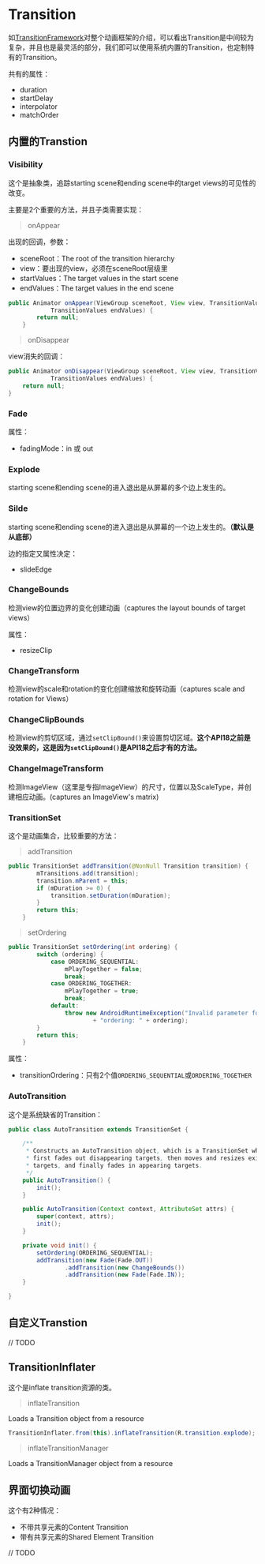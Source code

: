 # Transition

如[TransitionFramework](./TransitionFramework.md)对整个动画框架的介绍，可以看出Transition是中间较为复杂，并且也是最灵活的部分，我们即可以使用系统内置的Transition，也定制特有的Transition。

共有的属性：

* duration
* startDelay
* interpolator
* matchOrder

## 内置的Transtion

### Visibility

这个是抽象类，追踪starting scene和ending scene中的target views的可见性的改变。

主要是2个重要的方法，并且子类需要实现：

> onAppear

出现的回调，参数：

* sceneRoot：The root of the transition hierarchy
* view：要出现的view，必须在sceneRoot层级里
* startValues：The target values in the start scene
* endValues：The target values in the end scene

```java
public Animator onAppear(ViewGroup sceneRoot, View view, TransitionValues startValues,
            TransitionValues endValues) {
        return null;
    }
```

> onDisappear

view消失的回调：

```java
public Animator onDisappear(ViewGroup sceneRoot, View view, TransitionValues startValues,
            TransitionValues endValues) {
    return null;
}
```

### Fade

属性：

* fadingMode：in 或 out

### Explode

starting scene和ending scene的进入退出是从屏幕的多个边上发生的。

### Silde

starting scene和ending scene的进入退出是从屏幕的一个边上发生的。**（默认是从底部）**

边的指定又属性决定：

* slideEdge

### ChangeBounds

检测view的位置边界的变化创建动画（captures the layout bounds of target views）

属性：

* resizeClip

### ChangeTransform

检测view的scale和rotation的变化创建缩放和旋转动画（captures scale and rotation for Views）

### ChangeClipBounds

检测view的剪切区域，通过`setClipBound()`来设置剪切区域。**这个API18之前是没效果的，这是因为`setClipBound()`是API18之后才有的方法。**

### ChangeImageTransform

检测ImageView（这里是专指ImageView）的尺寸，位置以及ScaleType，并创建相应动画。(captures an ImageView's matrix)


### TransitionSet

这个是动画集合，比较重要的方法：

> addTransition

```java
public TransitionSet addTransition(@NonNull Transition transition) {
        mTransitions.add(transition);
        transition.mParent = this;
        if (mDuration >= 0) {
            transition.setDuration(mDuration);
        }
        return this;
    }
```

> setOrdering

```java
public TransitionSet setOrdering(int ordering) {
        switch (ordering) {
            case ORDERING_SEQUENTIAL:
                mPlayTogether = false;
                break;
            case ORDERING_TOGETHER:
                mPlayTogether = true;
                break;
            default:
                throw new AndroidRuntimeException("Invalid parameter for TransitionSet "
                        + "ordering: " + ordering);
        }
        return this;
    }
```

属性：

* transitionOrdering：只有2个值`ORDERING_SEQUENTIAL`或`ORDERING_TOGETHER`

### AutoTransition

这个是系统缺省的Transition：

```java
public class AutoTransition extends TransitionSet {

    /**
     * Constructs an AutoTransition object, which is a TransitionSet which
     * first fades out disappearing targets, then moves and resizes existing
     * targets, and finally fades in appearing targets.
     */
    public AutoTransition() {
        init();
    }

    public AutoTransition(Context context, AttributeSet attrs) {
        super(context, attrs);
        init();
    }

    private void init() {
        setOrdering(ORDERING_SEQUENTIAL);
        addTransition(new Fade(Fade.OUT))
                .addTransition(new ChangeBounds())
                .addTransition(new Fade(Fade.IN));
    }

}
```

## 自定义Transtion

// TODO

## TransitionInflater

这个是inflate transition资源的类。

> inflateTransition

Loads a Transition object from a resource

```java
TransitionInflater.from(this).inflateTransition(R.transition.explode);
```

> inflateTransitionManager

Loads a TransitionManager object from a resource


## 界面切换动画

这个有2种情况：

* 不带共享元素的Content Transition
* 带有共享元素的Shared Element Transition

// TODO